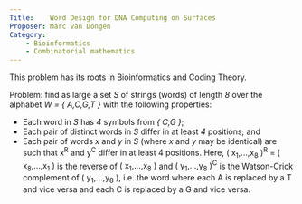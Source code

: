 ```yaml
---
Title:    Word Design for DNA Computing on Surfaces
Proposer: Marc van Dongen
Category: 
    - Bioinformatics
    - Combinatorial mathematics
---
```



This problem has its roots in Bioinformatics and Coding Theory.

Problem: find as large a set *S* of strings (words) of length *8* over the alphabet *W = { A,C,G,T }* with the following properties:

- Each word in *S* has *4* symbols from *{ C,G }*;
- Each pair of distinct words in *S* differ in at least *4* positions; and
- Each pair of words *x* and *y* in *S* (where *x* and *y* may be identical) are such that <IT>x<SUP>R</SUP></IT> and <IT>y<SUP>C</SUP></IT>
          differ in at least <IT>4</IT> positions.
         Here,
          <IT>( x<SUB>1</SUB>,&#8230;,x<SUB>8</SUB> )<SUP>R</SUP>
              =
              ( x<SUB>8</SUB>,&#8230;,x<SUB>1</SUB> )</IT>
          is the reverse of <IT>( x<SUB>1</SUB>,&#8230;,x<SUB>8</SUB> )</IT> and
          <IT>( y<SUB>1</SUB>,&#8230;,y<SUB>8</SUB> )<SUP>C</SUP></IT>
          is the Watson-Crick complement of <IT>( y<SUB>1</SUB>,&#8230;,y<SUB>8</SUB> )</IT>, i.e.
          the word where
            each <IT>A</IT> is replaced by a <IT>T</IT> and vice versa and
            each <IT>C</IT> is replaced by a <IT>G</IT> and vice versa.
